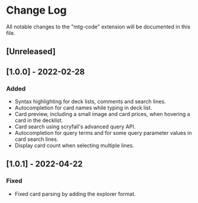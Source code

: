 # Change Log

All notable changes to the "mtg-code" extension will be documented in this file.
## [Unreleased]

## [1.0.0] - 2022-02-28
### Added
- Syntax highlighting for deck lists, comments and search lines.
- Autocompletion for card names while typing in deck list.
- Card preview, including a small image and card prices, when hovering a card in the decklist.
- Card search using scryfall's advanced query API.
- Autocompletion for query terms and for some query parameter values in card search lines.
- Display card count when selecting multiple lines.

## [1.0.1] - 2022-04-22
### Fixed
- Fixed card parsing by adding the explorer format.